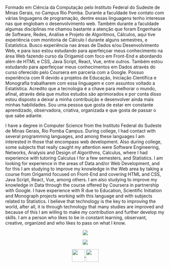<p align="left">
Formado em Ciência da Computação pelo Instituto Federal do Sudeste de Minas Gerais, no Campus Rio Pomba. Durante a faculdade tive contato com várias linguagens de programação, dentre essas linguagens tenho interesse nas que englobam o desenvolvimento web. Também durante a faculdade algumas disciplinas me chamou bastante a atenção que foram Engenharia de Software, Redes, Análise e Projeto de Algoritmos, Cálculos, aqui tive experiência com monitoria de Cálculo I durante alguns semestres, e Estatística. 
Busco experiência nas áreas de Dados e/ou Desenvolvimento Web, e para isso estou estudando para aperfeiçoar meus conhecimento na área Web fazendo curso da Origamid com foco em Front-End e abordando além de HTML e CSS, Java Script, React, Vue, entre outros. Também estou estudando para aperfeiçoar meus conhecimentos em Dados através do curso oferecido pelo Coursera em parceria com a Google. Possuo experiência com R devido a projetos de Educação, Iniciação Científica e Monografia trabalharem com essa linguagem e com assuntos voltado a Estatística.
Acredito que a tecnologia é a chave para melhorar o mundo, afinal, através dela que muitos estudos são aprimorados e por conta disso estou disposto a deixar a minha contribuição e desenvolver ainda mais minhas habilidades. Sou uma pessoa que gosta de estar em constante aprendizado, observadora, criativa, organizada e que gosta de passar o que sabe adiante.
</p>
<p align="left">
I have a degree in Computer Science from the Instituto Federal do Sudeste de Minas Gerais, Rio Pomba Campus. During college, I had contact with several programming languages, and among these languages ​​I am interested in those that encompass web development. Also during college, some subjects that really caught my attention were Software Engineering, Networks, Analysis and Design of Algorithms, Calculus, where I had experience with tutoring Calculus I for a few semesters, and Statistics.
I am looking for experience in the areas of Data and/or Web Development, and for this I am studying to improve my knowledge in the Web area by taking a course from Origamid focused on Front-End and covering HTML and CSS, Java Script, React, Vue, among others. I am also studying to improve my knowledge in Data through the course offered by Coursera in partnership with Google. I have experience with R due to Education, Scientific Initiation and Monograph projects working with this language and with subjects related to Statistics.
I believe that technology is the key to improving the world, after all, it is through technology that many studies are improved and because of this I am willing to make my contribution and further develop my skills. I am a person who likes to be in constant learning, observant, creative, organized and who likes to pass on what I know.
</p>
<p align="center">
  <img src="https://github-readme-stats.vercel.app/api?username=binalmeida&show_icons=true&theme=dark">
<p align="center">
   <img src="https://github-readme-stats.vercel.app/api/top-langs/?username=binalmeida&layout=compact&theme=dark" />
</a>
<p align="center">
  <a href="https://instagram.com/bin.almeida" target="blank">
    <img align="center" src="![image](https://github.com/user-attachments/assets/9baa6531-7c51-48c5-8a5a-ee86fdaa19f1)" height="40" width="40" />
  </a>
  <a href="https://www.linkedin.com/in/binalmeida7/" target="blank">
    <img align="center" src="https://www.flaticon.com/svg/static/icons/svg/1384/1384046.svg"  height="40" width="40" />
  </a>
</p>
